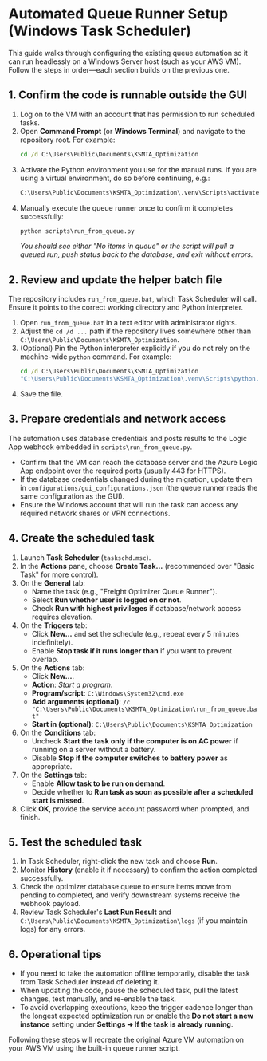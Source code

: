 # Automated Queue Runner Setup (Windows Task Scheduler)

This guide walks through configuring the existing queue automation so it can run headlessly on a Windows Server host (such as your AWS VM). Follow the steps in order—each section builds on the previous one.

## 1. Confirm the code is runnable outside the GUI
1. Log on to the VM with an account that has permission to run scheduled tasks.
2. Open **Command Prompt** (or **Windows Terminal**) and navigate to the repository root. For example:
   ```bat
   cd /d C:\Users\Public\Documents\KSMTA_Optimization
   ```
3. Activate the Python environment you use for the manual runs. If you are using a virtual environment, do so before continuing, e.g.:
   ```bat
   C:\Users\Public\Documents\KSMTA_Optimization\.venv\Scripts\activate
   ```
4. Manually execute the queue runner once to confirm it completes successfully:
   ```bat
   python scripts\run_from_queue.py
   ```
   *You should see either "No items in queue" or the script will pull a queued run, push status back to the database, and exit without errors.*

## 2. Review and update the helper batch file
The repository includes `run_from_queue.bat`, which Task Scheduler will call. Ensure it points to the correct working directory and Python interpreter.

1. Open `run_from_queue.bat` in a text editor with administrator rights.
2. Adjust the `cd /d ...` path if the repository lives somewhere other than `C:\Users\Public\Documents\KSMTA_Optimization`.
3. (Optional) Pin the Python interpreter explicitly if you do not rely on the machine-wide `python` command. For example:
   ```bat
   cd /d C:\Users\Public\Documents\KSMTA_Optimization
   "C:\Users\Public\Documents\KSMTA_Optimization\.venv\Scripts\python.exe" scripts\run_from_queue.py
   ```
4. Save the file.

## 3. Prepare credentials and network access
The automation uses database credentials and posts results to the Logic App webhook embedded in `scripts\run_from_queue.py`.

- Confirm that the VM can reach the database server and the Azure Logic App endpoint over the required ports (usually 443 for HTTPS).
- If the database credentials changed during the migration, update them in `configurations/gui_configurations.json` (the queue runner reads the same configuration as the GUI).
- Ensure the Windows account that will run the task can access any required network shares or VPN connections.

## 4. Create the scheduled task
1. Launch **Task Scheduler** (`taskschd.msc`).
2. In the **Actions** pane, choose **Create Task...** (recommended over "Basic Task" for more control).
3. On the **General** tab:
   - Name the task (e.g., "Freight Optimizer Queue Runner").
   - Select **Run whether user is logged on or not**.
   - Check **Run with highest privileges** if database/network access requires elevation.
4. On the **Triggers** tab:
   - Click **New...** and set the schedule (e.g., repeat every 5 minutes indefinitely).
   - Enable **Stop task if it runs longer than** if you want to prevent overlap.
5. On the **Actions** tab:
   - Click **New...**.
   - **Action**: *Start a program*.
   - **Program/script**: `C:\Windows\System32\cmd.exe`
   - **Add arguments (optional)**: `/c "C:\Users\Public\Documents\KSMTA_Optimization\run_from_queue.bat"`
   - **Start in (optional)**: `C:\Users\Public\Documents\KSMTA_Optimization`
6. On the **Conditions** tab:
   - Uncheck **Start the task only if the computer is on AC power** if running on a server without a battery.
   - Disable **Stop if the computer switches to battery power** as appropriate.
7. On the **Settings** tab:
   - Enable **Allow task to be run on demand**.
   - Decide whether to **Run task as soon as possible after a scheduled start is missed**.
8. Click **OK**, provide the service account password when prompted, and finish.

## 5. Test the scheduled task
1. In Task Scheduler, right-click the new task and choose **Run**.
2. Monitor **History** (enable it if necessary) to confirm the action completed successfully.
3. Check the optimizer database queue to ensure items move from pending to completed, and verify downstream systems receive the webhook payload.
4. Review Task Scheduler's **Last Run Result** and `C:\Users\Public\Documents\KSMTA_Optimization\logs` (if you maintain logs) for any errors.

## 6. Operational tips
- If you need to take the automation offline temporarily, disable the task from Task Scheduler instead of deleting it.
- When updating the code, pause the scheduled task, pull the latest changes, test manually, and re-enable the task.
- To avoid overlapping executions, keep the trigger cadence longer than the longest expected optimization run or enable the **Do not start a new instance** setting under **Settings ➜ If the task is already running**.

Following these steps will recreate the original Azure VM automation on your AWS VM using the built-in queue runner script.
